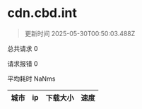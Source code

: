 
  # cdn.cbd.int

  > 更新时间 2025-05-30T00:50:03.488Z
  
  总共请求 0

  请求报错 0

  平均耗时 NaNms

|城市|ip|下载大小|速度|
|-----|----------|---|---|

  
